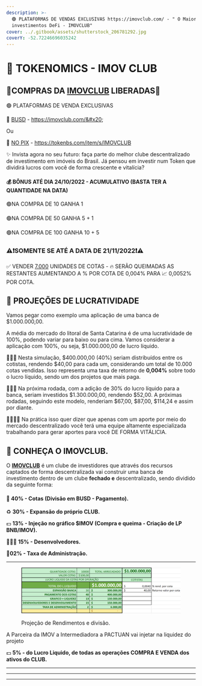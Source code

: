 ```yaml
---
description: >-
  🟢 PLATAFORMAS DE VENDAS EXCLUSIVAS https://imovclub.com/ - " O Maior Clube de
  investimentos DeFi - IMOVCLUB"
cover: ../.gitbook/assets/shutterstock_206781292.jpg
coverY: -52.72246696035242
---
```


# 🎯 TOKENOMICS - IMOV CLUB

## 🤑COMPRAS DA [IMOVCLUB](https://imovclub.com/) LIBERADAS🤑

🟢 PLATAFORMAS DE VENDA EXCLUSIVAS&#x20;

&#x20;    🤝 [BUSD](https://imovclub.com/cotas) - https://imovclub.com/&#x20;

&#x20;    Ou&#x20;

&#x20;    💸 [NO PIX](https://tokenbs.com/item/s/IMOVCLUB) - https://tokenbs.com/item/s/IMOVCLUB

✨ Invista agora no seu futuro: faça parte do melhor clube descentralizado de investimento em imóveis do Brasil. Já pensou em investir num Token que dividirá lucros com você de forma crescente e vitalícia?

#### 💰 BÔNUS ATÉ DIA 24/10/2022 - ACUMULATIVO (BASTA TER A QUANTIDADE NA DATA)

&#x20;     🟢NA COMPRA DE 10 GANHA 1

&#x20;     🟢NA COMPRA DE 50 GANHA 5 + 1

&#x20;     🟢NA COMPRA DE 100 GANHA 10 + 5

### ⚠️❗️SOMENTE SE ATÉ A DATA DE 21/11/2022❗️⚠️

✅ VENDER [7.000](https://imovclub.com/cotas) UNIDADES DE COTAS - 🔥 SERÃO QUEIMADAS AS RESTANTES AUMENTANDO A % POR COTA DE 0,004% PARA 📈 0,0052% POR COTA.

## 💎 PROJEÇÕES DE LUCRATIVIDADE

Vamos pegar como exemplo uma aplicação de uma banca de $1.000.000,00.&#x20;

A média do mercado do litoral de Santa Catarina é de uma lucratividade de 100%, podendo variar para baixo ou para cima. Vamos considerar a aplicação com 100%, ou seja, $1.000.000,00 de lucro líquido.

🙋🏽‍♂️ Nesta simulação, $400.000,00 (40%) seriam distribuídos entre os cotistas, rendendo $40,00 para cada um, considerando um total de 10.000 cotas vendidas. Isso representa uma taxa de retorno de **0,004%** sobre todo o lucro líquido, sendo um dos projetos que mais paga.

💁🏽‍♂️ Na próxima rodada, com a adição de 30% do lucro líquido para a banca, seriam investidos $1.300.000,00, rendendo $52,00. A próximas rodadas, seguindo este modelo, renderiam $67,00, $87,00, $114,24 e assim por diante.&#x20;

👨‍👩‍👧‍👦 Na prática isso quer dizer que apenas com um aporte por meio do mercado descentralizado você terá uma equipe altamente especializada trabalhando para gerar aportes para você DE FORMA VITÁLICIA.

## 🏦 CONHEÇA O IMOVCLUB.

O [**IMOVCLUB**](https://imovclub.com/) é um clube de investidores que através dos recursos captados de forma descentralizada vai construir uma banca de investimento dentro de um clube **fechado e** descentralizado, sendo dividido da seguinte forma:

#### &#x20;    💸 **40% - Cotas (Divisão em BUSD - Pagamento).**

&#x20;    ♻️ **30% - Expansão do próprio CLUB.**

&#x20;    💵 **13% - Injeção no gráfico $IMOV (Compra e queima - Criação de LP BNB/IMOV).**

&#x20;    👨🏽‍💻 **15% - Desenvolvedores.**

&#x20;    📝**02% - Taxa de Administração.**

****

<figure><img src="../.gitbook/assets/image (23).png" alt=""><figcaption><p>Projeção de Rendimentos e divisão.</p></figcaption></figure>

A Parceira da IMOV a Intermediadora a PACTUAN vai injetar na liquidez do projeto

&#x20;    💵 **5% - do Lucro Liquido, de todas as operações COMPRA E VENDA dos ativos do CLUB.**

****

****

****
